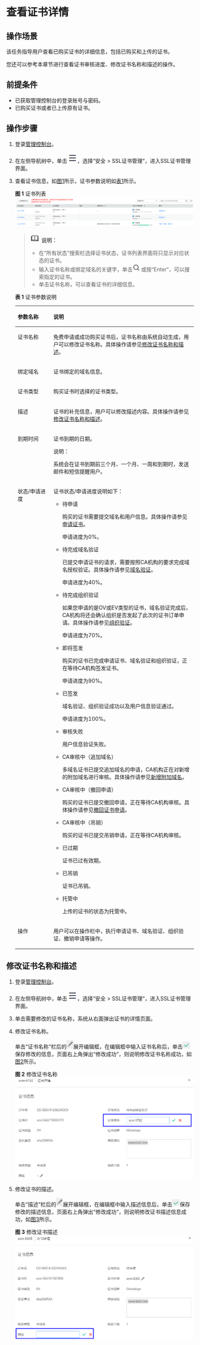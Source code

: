 # 查看证书详情<a name="ZH-CN_TOPIC_0110866182"></a>

## 操作场景<a name="section24085427155358"></a>

该任务指导用户查看已购买证书的详细信息，包括已购买和上传的证书。

您还可以参考本章节进行查看证书审核进度、修改证书名称和描述的操作。

## 前提条件<a name="section556861155951"></a>

-   已获取管理控制台的登录账号与密码。
-   已购买证书或者已上传原有证书。

## 操作步骤<a name="section408105191602"></a>

1.  登录[管理控制台](https://console.huaweicloud.com/)。
2.  在左侧导航树中，单击![](figures/icon-servicelist.png)，选择“安全  \>  SSL证书管理“，进入SSL证书管理界面。
3.  查看证书信息，如[图1](#fig1864632765513)所示，证书参数说明如[表1](#table1731752125212)所示。

    **图 1**  证书列表<a name="fig1864632765513"></a>  
    ![](figures/证书列表.png "证书列表")

    >![](public_sys-resources/icon-note.gif) **说明：**   
    >-   在“所有状态“搜索栏选择证书状态，证书列表界面将只显示对应状态的证书。  
    >-   输入证书名称或绑定域名的关键字，单击![](figures/icon-search.png)或按“Enter“，可以搜索指定的证书。  
    >-   单击证书名称，可以查看证书的详细信息。  

    **表 1**  证书参数说明

    <a name="table1731752125212"></a>
    <table><thead align="left"><tr id="row17485275216"><th class="cellrowborder" valign="top" width="20%" id="mcps1.2.3.1.1"><p id="p12414527529"><a name="p12414527529"></a><a name="p12414527529"></a>参数名称</p>
    </th>
    <th class="cellrowborder" valign="top" width="80%" id="mcps1.2.3.1.2"><p id="p4410529525"><a name="p4410529525"></a><a name="p4410529525"></a>说明</p>
    </th>
    </tr>
    </thead>
    <tbody><tr id="row641052195214"><td class="cellrowborder" valign="top" width="20%" headers="mcps1.2.3.1.1 "><p id="p124352105219"><a name="p124352105219"></a><a name="p124352105219"></a>证书名称</p>
    </td>
    <td class="cellrowborder" valign="top" width="80%" headers="mcps1.2.3.1.2 "><p id="p20405216521"><a name="p20405216521"></a><a name="p20405216521"></a>免费申请或成功购买证书后，证书名称由系统自动生成，用户可以修改证书名称。具体操作请参见<a href="#section7550844182213">修改证书名称和描述</a>。</p>
    </td>
    </tr>
    <tr id="row1445217527"><td class="cellrowborder" valign="top" width="20%" headers="mcps1.2.3.1.1 "><p id="p3425265210"><a name="p3425265210"></a><a name="p3425265210"></a>绑定域名</p>
    </td>
    <td class="cellrowborder" valign="top" width="80%" headers="mcps1.2.3.1.2 "><p id="p341523520"><a name="p341523520"></a><a name="p341523520"></a>证书绑定的域名信息。</p>
    </td>
    </tr>
    <tr id="row141252195216"><td class="cellrowborder" valign="top" width="20%" headers="mcps1.2.3.1.1 "><p id="p4425211525"><a name="p4425211525"></a><a name="p4425211525"></a>证书类型</p>
    </td>
    <td class="cellrowborder" valign="top" width="80%" headers="mcps1.2.3.1.2 "><p id="p97320516115"><a name="p97320516115"></a><a name="p97320516115"></a>购买证书时选择的证书类型。</p>
    </td>
    </tr>
    <tr id="row14417521521"><td class="cellrowborder" valign="top" width="20%" headers="mcps1.2.3.1.1 "><p id="p141652165214"><a name="p141652165214"></a><a name="p141652165214"></a>描述</p>
    </td>
    <td class="cellrowborder" valign="top" width="80%" headers="mcps1.2.3.1.2 "><p id="p194155220527"><a name="p194155220527"></a><a name="p194155220527"></a>证书的补充信息，用户可以修改描述内容。具体操作请参见<a href="#section7550844182213">修改证书名称和描述</a>。</p>
    </td>
    </tr>
    <tr id="row18681853135313"><td class="cellrowborder" valign="top" width="20%" headers="mcps1.2.3.1.1 "><p id="p146811753105318"><a name="p146811753105318"></a><a name="p146811753105318"></a>到期时间</p>
    </td>
    <td class="cellrowborder" valign="top" width="80%" headers="mcps1.2.3.1.2 "><p id="p26811753125317"><a name="p26811753125317"></a><a name="p26811753125317"></a>证书到期的日期。</p>
    <div class="note" id="note5523451143012"><a name="note5523451143012"></a><a name="note5523451143012"></a><span class="notetitle"> 说明： </span><div class="notebody"><p id="p0523151113011"><a name="p0523151113011"></a><a name="p0523151113011"></a>系统会在证书到期前三个月、一个月、一周和到期时，发送邮件和短信提醒用户。</p>
    </div></div>
    </td>
    </tr>
    <tr id="row034581514542"><td class="cellrowborder" valign="top" width="20%" headers="mcps1.2.3.1.1 "><p id="p123451715185416"><a name="p123451715185416"></a><a name="p123451715185416"></a>状态/申请进度</p>
    </td>
    <td class="cellrowborder" valign="top" width="80%" headers="mcps1.2.3.1.2 "><p id="p1275612415912"><a name="p1275612415912"></a><a name="p1275612415912"></a>证书状态/申请进度说明如下：</p>
    <a name="ul39355114576"></a><a name="ul39355114576"></a><ul id="ul39355114576"><li>待申请<p id="p173454865117"><a name="p173454865117"></a><a name="p173454865117"></a>购买的证书需要提交域名和用户信息。具体操作请参见<a href="https://support.huaweicloud.com/qs-scm/scm_07_0003.html" target="_blank" rel="noopener noreferrer">申请证书</a>。</p>
    <p id="p71141114421"><a name="p71141114421"></a><a name="p71141114421"></a>申请进度为0%。</p>
    </li><li>待完成域名验证<p id="p1093315485583"><a name="p1093315485583"></a><a name="p1093315485583"></a>已提交申请证书的请求，需要按照CA机构的要求完成域名授权验证。具体操作请参见<a href="https://support.huaweicloud.com/qs-scm/scm_07_0004.html" target="_blank" rel="noopener noreferrer">域名验证</a>。</p>
    <p id="p123191539105619"><a name="p123191539105619"></a><a name="p123191539105619"></a>申请进度为40%。</p>
    </li><li>待完成组织验证<p id="p10697812124419"><a name="p10697812124419"></a><a name="p10697812124419"></a>如果您申请的是OV或EV类型的证书，域名验证完成后，CA机构将还会确认组织是否发起了此次的证书订单申请。具体操作请参见<a href="https://support.huaweicloud.com/qs-scm/scm_07_0005.html" target="_blank" rel="noopener noreferrer">组织验证</a>。</p>
    <p id="p72051145165612"><a name="p72051145165612"></a><a name="p72051145165612"></a>申请进度为70%。</p>
    </li><li>即将签发<p id="p676212281211"><a name="p676212281211"></a><a name="p676212281211"></a>购买的证书已完成申请证书、域名验证和组织验证，正在等待CA机构签发证书。</p>
    <p id="p2506126174314"><a name="p2506126174314"></a><a name="p2506126174314"></a>申请进度为90%。</p>
    </li><li>已签发<p id="p15156155684914"><a name="p15156155684914"></a><a name="p15156155684914"></a>域名验证、组织验证成功以及用户信息验证通过。</p>
    <p id="p5112105735615"><a name="p5112105735615"></a><a name="p5112105735615"></a>申请进度为100%。</p>
    </li><li>审核失败<p id="p21226490577"><a name="p21226490577"></a><a name="p21226490577"></a>用户信息验证失败。</p>
    </li><li>CA审核中（追加域名）<p id="p9715162017577"><a name="p9715162017577"></a><a name="p9715162017577"></a>多域名证书已提交追加域名的申请，CA机构正在对新增的附加域名进行审核。具体操作请参见<a href="新增附加域名.md">新增附加域名</a>。</p>
    </li><li>CA审核中（撤回申请）<p id="p4805142810582"><a name="p4805142810582"></a><a name="p4805142810582"></a>购买的证书已提交撤回申请，正在等待CA机构审核。具体操作请参见<a href="撤回证书申请.md">撤回证书申请</a>。</p>
    </li><li>CA审核中（吊销）<p id="p4193203014583"><a name="p4193203014583"></a><a name="p4193203014583"></a>购买的证书已提交吊销申请，正在等待CA机构审核。</p>
    </li><li>已过期<p id="p17432151165218"><a name="p17432151165218"></a><a name="p17432151165218"></a>证书已过有效期。</p>
    </li><li>已吊销<p id="p83397343533"><a name="p83397343533"></a><a name="p83397343533"></a>证书已吊销。</p>
    </li><li>托管中<p id="p13842212232"><a name="p13842212232"></a><a name="p13842212232"></a>上传的证书的状态为托管中。</p>
    </li></ul>
    </td>
    </tr>
    <tr id="row1450415155182"><td class="cellrowborder" valign="top" width="20%" headers="mcps1.2.3.1.1 "><p id="p125041615151820"><a name="p125041615151820"></a><a name="p125041615151820"></a>操作</p>
    </td>
    <td class="cellrowborder" valign="top" width="80%" headers="mcps1.2.3.1.2 "><p id="p450551531817"><a name="p450551531817"></a><a name="p450551531817"></a>用户可以在操作栏中，执行申请证书、域名验证、组织验证、撤销申请等操作。</p>
    </td>
    </tr>
    </tbody>
    </table>


## 修改证书名称和描述<a name="section7550844182213"></a>

1.  登录[管理控制台](https://console.huaweicloud.com/)。
2.  在左侧导航树中，单击![](figures/icon-servicelist.png)，选择“安全  \>  SSL证书管理“，进入SSL证书管理界面。

1.  单击需要修改的证书名称，系统从右面弹出证书的详情页面。
2.  修改证书名称。

    单击“证书名称“栏后的![](figures/icon-edit.png)展开编辑框，在编辑框中输入证书名称后，单击![](figures/icon-complete.png)保存修改的信息，页面右上角弹出“修改成功“，则说明修改证书名称成功，如[图2](#fig989510710273)所示。

    **图 2**  修改证书名称<a name="fig989510710273"></a>  
    ![](figures/修改证书名称.png "修改证书名称")

3.  修改证书的描述。

    单击“描述“栏后的![](figures/icon-edit.png)展开编辑框，在编辑框中输入描述信息后，单击![](figures/icon-complete.png)保存修改的描述信息，页面右上角弹出“修改成功“，则说明修改证书描述信息成功，如[图3](#fig1242181931013)所示。

    **图 3**  修改证书描述<a name="fig1242181931013"></a>  
    ![](figures/修改证书描述.png "修改证书描述")


